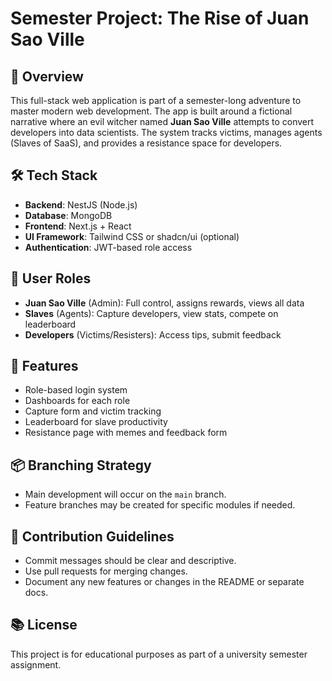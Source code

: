 
# Semester Project: The Rise of Juan Sao Ville

## 📖 Overview
This full-stack web application is part of a semester-long adventure to master modern web development. The app is built around a fictional narrative where an evil witcher named **Juan Sao Ville** attempts to convert developers into data scientists. The system tracks victims, manages agents (Slaves of SaaS), and provides a resistance space for developers.

## 🛠️ Tech Stack
- **Backend**: NestJS (Node.js)
- **Database**: MongoDB
- **Frontend**: Next.js + React
- **UI Framework**: Tailwind CSS or shadcn/ui (optional)
- **Authentication**: JWT-based role access

## 👥 User Roles
- **Juan Sao Ville** (Admin): Full control, assigns rewards, views all data
- **Slaves** (Agents): Capture developers, view stats, compete on leaderboard
- **Developers** (Victims/Resisters): Access tips, submit feedback

## 📄 Features
- Role-based login system
- Dashboards for each role
- Capture form and victim tracking
- Leaderboard for slave productivity
- Resistance page with memes and feedback form

## 📦 Branching Strategy
- Main development will occur on the `main` branch.
- Feature branches may be created for specific modules if needed.

## 🤝 Contribution Guidelines
- Commit messages should be clear and descriptive.
- Use pull requests for merging changes.
- Document any new features or changes in the README or separate docs.

## 📚 License
This project is for educational purposes as part of a university semester assignment.

